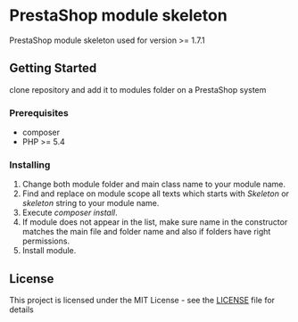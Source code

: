 # PrestaShop module skeleton

PrestaShop module skeleton used for version >= 1.7.1

## Getting Started

clone repository and add it to modules folder on a PrestaShop system

### Prerequisites
* composer
* PHP >= 5.4

### Installing

1. Change both module folder and main class name to your module name.
2. Find and replace on module scope all texts which starts with *Skeleton* or *skeleton* string to your module name.
3. Execute *composer install*.
4. If module does not appear in the list, make sure name in the constructor matches the main file and folder name and also if folders have right permissions.
5. Install module.

## License

This project is licensed under the MIT License - see the [LICENSE](LICENSE) file for details
